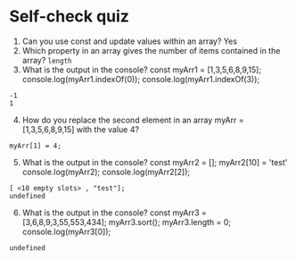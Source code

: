 # Self-check quiz

1. Can you use const and update values within an array?
Yes
2. Which property in an array gives the number of items contained in the array?
`length`
3. What is the output in the console?
const myArr1 = [1,3,5,6,8,9,15];
console.log(myArr1.indexOf(0));
console.log(myArr1.indexOf(3));
```
-1
1
```
4. How do you replace the second element in an array myArr =
[1,3,5,6,8,9,15] with the value 4?
```
myArr[1] = 4;
```
5. What is the output in the console?
const myArr2 = [];
myArr2[10] = 'test'
console.log(myArr2);
console.log(myArr2[2]);
```
[ <10 empty slots> , "test"];
undefined
```
6. What is the output in the console?
const myArr3 = [3,6,8,9,3,55,553,434];
myArr3.sort();
myArr3.length = 0;
console.log(myArr3[0]);
```
undefined
```